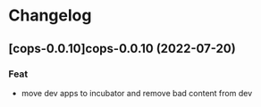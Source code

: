 # Changelog


## [cops-0.0.10]cops-0.0.10 (2022-07-20)

### Feat

- move dev apps to incubator and remove bad content from dev

